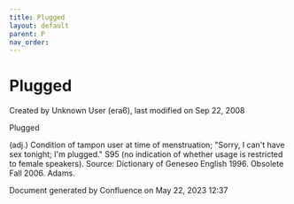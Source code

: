 ```yaml
---
title: Plugged
layout: default
parent: P
nav_order:
---
```


# Plugged

Created by  Unknown User (era6), last modified on Sep 22, 2008

Plugged

(adj.) Condition of tampon user at time of menstruation; &quot;Sorry, I can't have sex tonight; I'm plugged.&quot; S95 (no indication of whether usage is restricted to female speakers). Source: Dictionary of Geneseo English 1996. Obsolete Fall 2006. Adams.

Document generated by Confluence on May 22, 2023 12:37



